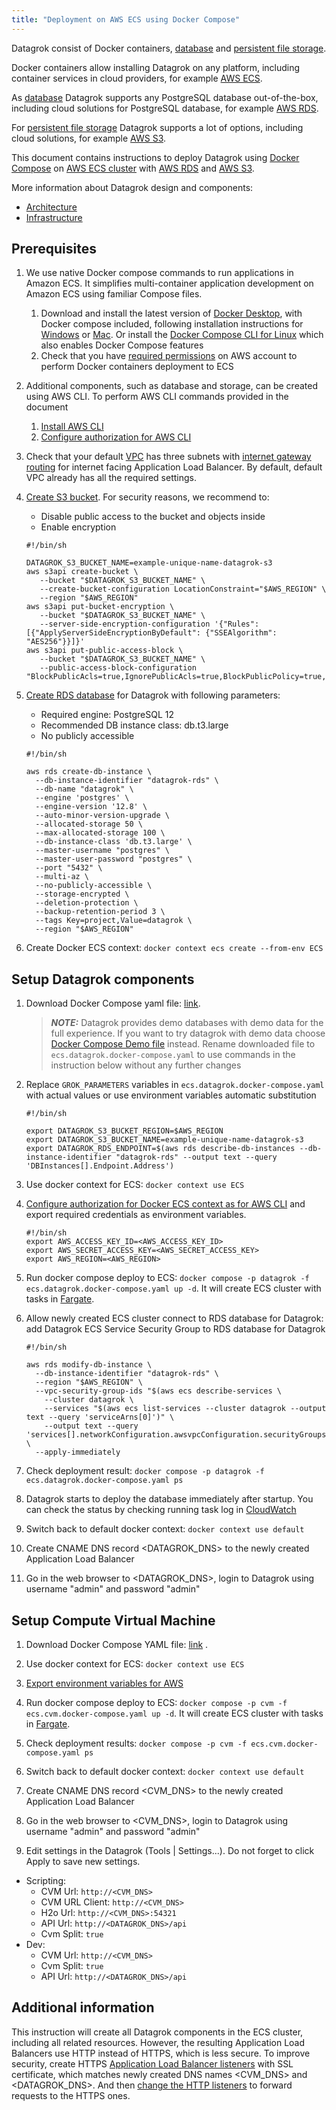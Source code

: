 ```yaml
---
title: "Deployment on AWS ECS using Docker Compose"
---
```


Datagrok consist of Docker containers, [database](infrastructure.md#database)
and [persistent file storage](infrastructure.md#storage).

Docker containers allow installing Datagrok on any platform, including container services in cloud providers, for
example [AWS ECS](https://aws.amazon.com/ecs/).

As [database](infrastructure.md#database) Datagrok supports any PostgreSQL database out-of-the-box, including cloud
solutions for PostgreSQL database, for example [AWS RDS](https://aws.amazon.com/rds/).

For [persistent file storage](infrastructure.md#storage) Datagrok supports a lot of options, including cloud solutions,
for example [AWS S3](https://aws.amazon.com/s3/).

This document contains instructions to deploy Datagrok using [Docker Compose](https://docs.docker.com/compose/)
on [AWS ECS cluster](https://aws.amazon.com/ecs/) with [AWS RDS](https://aws.amazon.com/rds/)
and [AWS S3](https://aws.amazon.com/s3/).

More information about Datagrok design and components:

* [Architecture](architecture.md)
* [Infrastructure](infrastructure.md)

## Prerequisites

1. We use native Docker compose commands to run applications in Amazon ECS. It simplifies multi-container application
   development on Amazon ECS using familiar Compose files.
    1. Download and install the latest version of [Docker Desktop](https://docs.docker.com/desktop/), with Docker
       compose included, following installation instructions
       for [Windows](https://docs.docker.com/desktop/windows/install/)
       or [Mac](https://docs.docker.com/desktop/mac/install/). Or install
       the [Docker Compose CLI for Linux](https://docs.docker.com/cloud/ecs-integration/#install-the-docker-compose-cli-on-linux)
       which also enables Docker Compose features
    2. Check that you have [required permissions](https://docs.docker.com/cloud/ecs-integration/#requirements) on AWS
       account to perform Docker containers deployment to ECS
2. Additional components, such as database and storage, can be created using AWS CLI. To perform AWS CLI commands
   provided in the document
    1. [Install AWS CLI](https://docs.aws.amazon.com/cli/latest/userguide/getting-started-install.html)
    2. [Configure authorization for AWS CLI](https://docs.aws.amazon.com/cli/latest/userguide/getting-started-quickstart.html)
3. Check that your default [VPC](https://docs.aws.amazon.com/vpc/latest/userguide/VPC_Subnets.html) has three subnets
   with [internet gateway routing](https://docs.aws.amazon.com/vpc/latest/userguide/VPC_Internet_Gateway.html) for
   internet facing Application Load Balancer. By default, default VPC already has all the required settings.
4. [Create S3 bucket](https://docs.aws.amazon.com/AmazonS3/latest/userguide/create-bucket-overview.html). For security
   reasons, we recommend to:
    * Disable public access to the bucket and objects inside
    * Enable encryption

    ```shell
    #!/bin/sh

    DATAGROK_S3_BUCKET_NAME=example-unique-name-datagrok-s3
    aws s3api create-bucket \
       --bucket "$DATAGROK_S3_BUCKET_NAME" \
       --create-bucket-configuration LocationConstraint="$AWS_REGION" \
       --region "$AWS_REGION"
    aws s3api put-bucket-encryption \
       --bucket "$DATAGROK_S3_BUCKET_NAME" \
       --server-side-encryption-configuration '{"Rules": [{"ApplyServerSideEncryptionByDefault": {"SSEAlgorithm": "AES256"}}]}'
    aws s3api put-public-access-block \
       --bucket "$DATAGROK_S3_BUCKET_NAME" \
       --public-access-block-configuration "BlockPublicAcls=true,IgnorePublicAcls=true,BlockPublicPolicy=true,RestrictPublicBuckets=true"
    ```

5. [Create RDS database](https://docs.aws.amazon.com/AmazonRDS/latest/UserGuide/USER_CreateDBInstance.html) for Datagrok
   with following parameters:
    * Required engine: PostgreSQL 12
    * Recommended DB instance class: db.t3.large
    * No publicly accessible

    ```shell
    #!/bin/sh

    aws rds create-db-instance \
      --db-instance-identifier "datagrok-rds" \
      --db-name "datagrok" \
      --engine 'postgres' \
      --engine-version '12.8' \
      --auto-minor-version-upgrade \
      --allocated-storage 50 \
      --max-allocated-storage 100 \
      --db-instance-class 'db.t3.large' \
      --master-username "postgres" \
      --master-user-password "postgres" \
      --port "5432" \
      --multi-az \
      --no-publicly-accessible \
      --storage-encrypted \
      --deletion-protection \
      --backup-retention-period 3 \
      --tags Key=project,Value=datagrok \
      --region "$AWS_REGION"
    ```

6. Create Docker ECS context: `docker context ecs create --from-env ECS`

## Setup Datagrok components

1. Download Docker Compose yaml
   file: [link](https://github.com/datagrok-ai/public/blob/master/docker/ecs.datagrok.docker-compose.yaml).
   > **_NOTE:_**  Datagrok provides demo databases with demo data for the full experience.
   > If you want to try datagrok with demo data choose
   > [Docker Compose Demo file](https://github.com/datagrok-ai/public/blob/master/docker/ecs.datagrok.demo.docker-compose.yaml)
   > instead. Rename downloaded file to `ecs.datagrok.docker-compose.yaml` to use commands in the instruction below
   > without any further changes

2. Replace `GROK_PARAMETERS` variables in `ecs.datagrok.docker-compose.yaml` with actual values or use environment
   variables automatic substitution

    ```shell
    #!/bin/sh

    export DATAGROK_S3_BUCKET_REGION=$AWS_REGION
    export DATAGROK_S3_BUCKET_NAME=example-unique-name-datagrok-s3
    export DATAGROK_RDS_ENDPOINT=$(aws rds describe-db-instances --db-instance-identifier "datagrok-rds" --output text --query 'DBInstances[].Endpoint.Address')
    ```

3. Use docker context for ECS: `docker context use ECS`
4. [Configure authorization for Docker ECS context as for AWS CLI](https://docs.aws.amazon.com/cli/latest/userguide/getting-started-quickstart.html)
   and export required credentials as environment variables.

    ```shell
    #!/bin/sh
    export AWS_ACCESS_KEY_ID=<AWS_ACCESS_KEY_ID>
    export AWS_SECRET_ACCESS_KEY=<AWS_SECRET_ACCESS_KEY>
    export AWS_REGION=<AWS_REGION>
    ```

5. Run docker compose deploy to ECS: `docker compose -p datagrok -f ecs.datagrok.docker-compose.yaml up -d`. It will
   create ECS cluster with tasks in [Fargate](https://aws.amazon.com/fargate/).

6. Allow newly created ECS cluster connect to RDS database for Datagrok: add Datagrok ECS Service Security Group to RDS
   database for Datagrok

    ```shell
    #!/bin/sh

    aws rds modify-db-instance \
      --db-instance-identifier "datagrok-rds" \
      --region "$AWS_REGION" \
      --vpc-security-group-ids "$(aws ecs describe-services \
        --cluster datagrok \
        --services "$(aws ecs list-services --cluster datagrok --output text --query 'serviceArns[0]')" \
        --output text --query 'services[].networkConfiguration.awsvpcConfiguration.securityGroups[]')" \
      --apply-immediately
    ```

7. Check deployment result: `docker compose -p datagrok -f ecs.datagrok.docker-compose.yaml ps`
8. Datagrok starts to deploy the database immediately after startup. You can check the status by checking running task
   log in [CloudWatch](https://aws.amazon.com/cloudwatch/)

9. Switch back to default docker context: `docker context use default`

10. Create CNAME DNS record <DATAGROK_DNS> to the newly created Application Load Balancer

11. Go in the web browser to <DATAGROK_DNS>, login to Datagrok using username "admin" and password "admin"

## Setup Compute Virtual Machine

1. Download Docker Compose YAML
   file: [link](https://github.com/datagrok-ai/public/blob/master/docker/ecs.cvm.docker-compose.yaml)
   .
2. Use docker context for ECS: `docker context use ECS`
3. [Export environment variables for AWS](https://docs.aws.amazon.com/cli/latest/userguide/getting-started-quickstart.html)

4. Run docker compose deploy to ECS: `docker compose -p cvm -f ecs.cvm.docker-compose.yaml up -d`. It will create ECS
   cluster with tasks in [Fargate](https://aws.amazon.com/fargate/).

5. Check deployment results: `docker compose -p cvm -f ecs.cvm.docker-compose.yaml ps`

6. Switch back to default docker context: `docker context use default`

7. Create CNAME DNS record <CVM_DNS> to the newly created Application Load Balancer

8. Go in the web browser to <CVM_DNS>, login to Datagrok using username "admin" and password "admin"

9. Edit settings in the Datagrok (Tools | Settings...). Do not forget to click Apply to save new settings.

* Scripting:
  * CVM Url: `http://<CVM_DNS>`
  * CVM URL Client: `http://<CVM_DNS>`
  * H2o Url: `http://<CVM_DNS>:54321`
  * API Url: `http://<DATAGROK_DNS>/api`
  * Cvm Split: `true`
* Dev:
  * CVM Url: `http://<CVM_DNS>`
  * Cvm Split: `true`
  * API Url: `http://<DATAGROK_DNS>/api`

## Additional information

This instruction will create all Datagrok components in the ECS cluster, including all related resources. However, the
resulting Application Load Balancers use HTTP instead of HTTPS, which is less secure. To improve security, create HTTPS
[Application Load Balancer listeners](https://docs.aws.amazon.com/elasticloadbalancing/latest/application/create-https-listener.html)
with SSL certificate, which matches newly created DNS names <CVM_DNS> and <DATAGROK_DNS>. And
then [change the HTTP listeners](https://docs.aws.amazon.com/elasticloadbalancing/latest/application/listener-update-rules.html)
to forward requests to the HTTPS ones.
